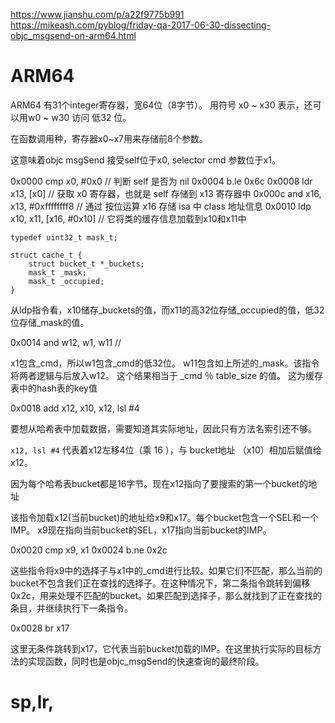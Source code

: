 https://www.jianshu.com/p/a22f9775b991
https://mikeash.com/pyblog/friday-qa-2017-06-30-dissecting-objc_msgsend-on-arm64.html

# ARM64

ARM64 有31个integer寄存器，宽64位（8字节）。
用符号 x0 ~ x30 表示，还可以用w0 ~ w30 访问 低32 位。

在函数调用种，寄存器x0~x7用来存储前8个参数。

这意味着objc msgSend 接受self位于x0, selector cmd 参数位于x1。

0x0000 cmp     x0, #0x0  // 判断 self 是否为 nil
0x0004 b.le    0x6c
0x0008 ldr    x13, [x0] // 获取 x0 寄存器，也就是 self 存储到 x13 寄存器中
0x000c and    x16, x13, #0xffffffff8 // 通过 按位运算 x16 存储 isa 中 class 地址信息
0x0010 ldp    x10, x11, [x16, #0x10] // 它将类的缓存信息加载到x10和x11中


```
typedef uint32_t mask_t;

struct cache_t {
    struct bucket_t *_buckets;
    mask_t _mask;
    mask_t _occupied;
}
```
从ldp指令看，x10储存_buckets的值，而x11的高32位存储_occupied的值，低32位存储_mask的值。

0x0014 and    w12, w1, w11 //

x1包含_cmd，所以w1包含_cmd的低32位。 
w11包含如上所述的_mask。该指令将两者逻辑与后放入w12。
这个结果相当于 _cmd ％ table_size 的值。
这为缓存表中的hash表的key值


0x0018 add    x12, x10, x12, lsl #4

要想从哈希表中加载数据，需要知道其实际地址，因此只有方法名索引还不够。

`x12, lsl #4` 代表着x12左移4位（乘 16 ），与 bucket地址 （x10）相加后赋值给x12。

因为每个哈希表bucket都是16字节。现在x12指向了要搜索的第一个bucket的地址

该指令加载x12(当前bucket)的地址给x9和x17。每个bucket包含一个SEL和一个IMP。 x9现在指向当前bucket的SEL，x17指向当前bucket的IMP。

0x0020 cmp    x9, x1
0x0024 b.ne   0x2c

这些指令将x9中的选择子与x1中的_cmd进行比较。如果它们不匹配，那么当前的bucket不包含我们正在查找的选择子。在这种情况下，第二条指令跳转到偏移0x2c，用来处理不匹配的bucket。如果匹配到选择子，那么就找到了正在查找的条目，并继续执行下一条指令。

0x0028 br    x17

这里无条件跳转到x17，它代表当前bucket加载的IMP。在这里执行实际的目标方法的实现函数，同时也是objc_msgSend的快速查询的最终阶段。




# sp,lr,